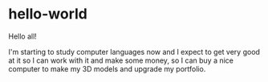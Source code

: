 # hello-world

Hello all!

I'm starting to study computer languages now and I expect to get very good at
it so I can work with it and make some money, so I can buy a nice computer
to make my 3D models and upgrade my portfolio.
